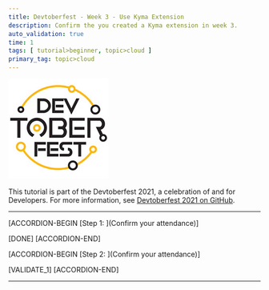 ```yaml
---
title: Devtoberfest - Week 3 - Use Kyma Extension
description: Confirm the you created a Kyma extension in week 3.
auto_validation: true
time: 1
tags: [ tutorial>beginner, topic>cloud ]
primary_tag: topic>cloud
---
```


![Devtoberfest](Devtoberfest.jpg)

This tutorial is part of the Devtoberfest 2021, a celebration of and for Developers. For more information, see [Devtoberfest 2021 on GitHub](https://github.com/SAP-samples/devtoberfest-2021).

---

[ACCORDION-BEGIN [Step 1: ](Confirm your attendance)]


[DONE]
[ACCORDION-END]

[ACCORDION-BEGIN [Step 2: ](Confirm your attendance)]



[VALIDATE_1]
[ACCORDION-END]

---
